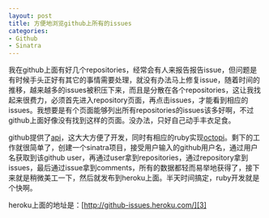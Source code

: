 ```yaml
---
layout: post
title: 方便地浏览github上所有的issues
categories:
- Github
- Sinatra
---
```

我在github上面有好几个repositories，经常会有人来报告报告issue，但问题是有时候手头正好有其它的事情需要处理，就没有办法马上修复issue，随着时间的推移，越来越多的issues被积压下来，而且是分散在各个repositories，这让我找起来很费力，必须首先进入repository页面，再点击issues，才能看到相应的issues。我想要是有个页面能够列出所有repositories的issues该多好啊，不过github上面好像没有找到这样的页面。没办法，只好自己动手丰衣足食。

github提供了[api][1]，这大大方便了开发，同时有相应的ruby实现[octopi][2]。剩下的工作就很简单了，创建一个sinatra项目，接受用户输入的github用户名，通过用户名获取到该github user，再通过user拿到repositories，通过repository拿到issues，最后通过issue拿到comments，所有的数据都轻而易举地获得了，接下来就是稍微美工一下，然后就发布到heroku上面。半天时间搞定，ruby开发就是个快啊。

heroku上面的地址是：[http://github-issues.heroku.com/][3]

  [1]: http://develop.github.com/
  [2]: http://github.com/fcoury/octopi/
  [3]: http://github-issues.heroku.com/

